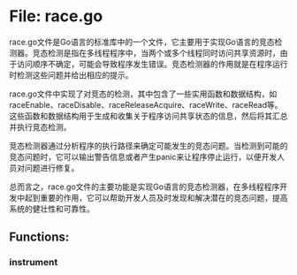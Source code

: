 # File: race.go

race.go文件是Go语言的标准库中的一个文件，它主要用于实现Go语言的竞态检测器。竞态检测是指在多线程程序中，当两个或多个线程同时访问共享资源时，由于访问顺序不确定，可能会导致程序发生错误。竞态检测器的作用就是在程序运行时检测这些问题并给出相应的提示。

race.go文件中实现了对竞态的检测，其中包含了一些实用函数和数据结构，如raceEnable、raceDisable、raceReleaseAcquire、raceWrite、raceRead等。这些函数和数据结构用于生成和收集关于程序访问共享状态的信息，然后将其汇总并执行竞态检测。

竞态检测器通过分析程序的执行路径来确定可能发生的竞态问题。当检测到可能的竞态问题时，它可以输出警告信息或者产生panic来让程序停止运行，以便开发人员对问题进行修复。

总而言之，race.go文件的主要功能是实现Go语言的竞态检测器，在多线程程序开发中起到重要的作用，它可以帮助开发人员及时发现和解决潜在的竞态问题，提高系统的健壮性和可靠性。

## Functions:

### instrument





